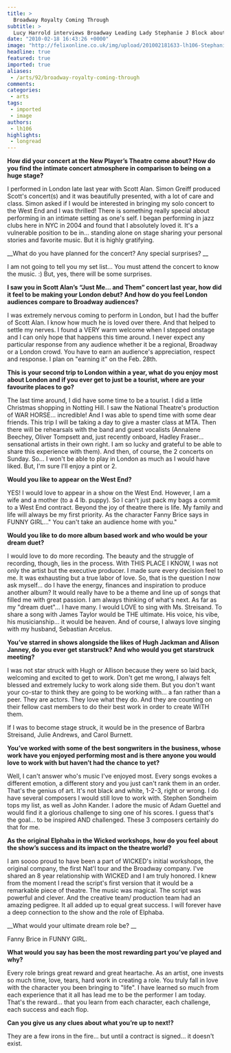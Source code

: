 ```yaml
---
title: >
  Broadway Royalty Coming Through
subtitle: >
  Lucy Harrold interviews Broadway Leading Lady Stephanie J Block about her Upcoming Concert... and Beer
date: "2010-02-18 16:43:26 +0000"
image: "http://felixonline.co.uk/img/upload/201002181633-lh106-Stephani.jpg"
headline: true
featured: true
imported: true
aliases:
 - /arts/92/broadway-royalty-coming-through
comments:
categories:
 - arts
tags:
 - imported
 - image
authors:
 - lh106
highlights:
 - longread
---
```


__How did your concert at the New Player’s Theatre come about? How do you find the intimate concert atmosphere in comparison to being on a huge stage?__

I performed in London late last year with Scott Alan. Simon Greiff produced Scott's concert(s) and it was beautifully presented, with a lot of care and class. Simon asked if I would be interested in bringing my solo concert to the West End and I was thrilled! There is something really special about performing in an intimate setting as one's self. I began performing in jazz clubs here in NYC in 2004 and found that I absolutely loved it. It's a vulnerable position to be in... standing alone on stage sharing your personal stories and favorite music. But it is highly gratifying.

__What do you have planned for the concert? Any special surprises? __

I am not going to tell you my set list... You must attend the concert to know the music. :) But, yes, there will be some surprises.

__I saw you in Scott Alan’s “Just Me… and Them” concert last year, how did it feel to be making your London debut? And how do you feel London audiences compare to Broadway audiences?__

I was extremely nervous coming to perform in London, but I had the buffer of Scott Alan. I know how much he is loved over there. And that helped to settle my nerves. I found a VERY warm welcome when I stepped onstage and I can only hope that happens this time around. I never expect any particular response from any audience whether it be a regional, Broadway or a London crowd. You have to earn an audience's appreciation, respect and response. I plan on "earning it" on the Feb. 28th.

__This is your second trip to London within a year, what do you enjoy most about London and if you ever get to just be a tourist, where are your favourite places to go?__

The last time around, I did have some time to be a tourist. I did a little Christmas shopping in Notting Hill. I saw the National Theatre's production of WAR HORSE... incredible! And I was able to spend time with some dear friends. This trip I will be taking a day to give a master class at MTA. Then there will be rehearsals with the band and guest vocalists (Annalene Beechey, Oliver Tompsett and, just recently onboard, Hadley Fraser... sensational artists in their own right. I am so lucky and grateful to be able to share this experience with them). And then, of course, the 2 concerts on Sunday. So... I won't be able to play in London as much as I would have liked. But, I'm sure I'll enjoy a pint or 2.

__Would you like to appear on the West End?__

YES! I would love to appear in a show on the West End. However, I am a wife and a mother (to a 4 lb. puppy). So I can't just pack my bags a commit to a West End contract. Beyond the joy of theatre there is life. My family and life will always be my first priority. As the character Fanny Brice says in FUNNY GIRL..." You can't take an audience home with you."

__Would you like to do more album based work and who would be your dream duet?__

I would love to do more recording. The beauty and the struggle of recording, though, lies in the process. With THIS PLACE I KNOW, I was not only the artist but the executive producer. I made sure every decision feel to me. It was exhausting but a true labor of love. So, that is the question I now ask myself... do I have the energy, finances and inspiration to produce another album? It would really have to be a theme and line up of songs that filled me with great passion. I am always thinking of what's next. As far as my "dream duet"... I have many. I would LOVE to sing with Ms. Streisand. To share a song with James Taylor would be THE ultimate. His voice, his vibe, his musicianship... it would be heaven. And of course, I always love singing with my husband, Sebastian Arcelus.

__You’ve starred in shows alongside the likes of Hugh Jackman and Alison Janney, do you ever get starstruck? And who would you get starstruck meeting?__

I was not star struck with Hugh or Allison because they were so laid back, welcoming and excited to get to work. Don't get me wrong, I always felt blessed and extremely lucky to work along side them. But you don't want your co-star to think they are going to be working with... a fan rather than a peer. They are actors. They love what they do. And they are counting on their fellow cast members to do their best work in order to create WITH them.

If I was to become stage struck, it would be in the presence of Barbra Streisand, Julie Andrews, and Carol Burnett.

__You’ve worked with some of the best songwriters in the business, whose work have you enjoyed performing most and is there anyone you would love to work with but haven’t had the chance to yet?__

Well, I can't answer who's music I've enjoyed most. Every songs evokes a different emotion, a different story and you just can't rank them in an order. That's the genius of art. It's not black and white, 1-2-3, right or wrong. I do have several composers I would still love to work with. Stephen Sondheim tops my list, as well as John Kander. I adore the music of Adam Guettel and would find it a glorious challenge to sing one of his scores. I guess that's the goal... to be inspired AND challenged. These 3 composers certainly do that for me.

__As the original Elphaba in the Wicked workshops, how do you feel about the show’s success and its impact on the theatre world?__

I am soooo proud to have been a part of WICKED's initial workshops, the original company, the first Nat'l tour and the Broadway company. I've shared an 8 year relationship with WICKED and I am truly honored. I knew from the moment I read the script's first version that it would be a remarkable piece of theatre. The music was magical. The script was powerful and clever. And the creative team/ production team had an amazing pedigree. It all added up to equal great success. I will forever have a deep connection to the show and the role of Elphaba.

__What would your ultimate dream role be? __

Fanny Brice in FUNNY GIRL.

__What would you say has been the most rewarding part you’ve played and why?__

Every role brings great reward and great heartache. As an artist, one invests so much time, love, tears, hard work in creating a role. You truly fall in love with the character you been bringing to "life". I have learned so much from each experience that it all has lead me to be the performer I am today. That's the reward... that you learn from each character, each challenge, each success and each flop.

__Can you give us any clues about what you’re up to next!?__

They are a few irons in the fire... but until a contract is signed... it doesn't exist.
